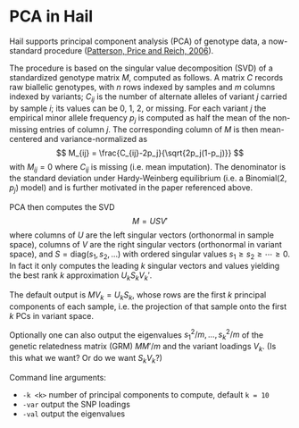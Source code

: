 # PCA in Hail

Hail supports principal component analysis (PCA) of genotype data, a now-standard procedure ([Patterson, Price and Reich, 2006](http://journals.plos.org/plosgenetics/article?id=10.1371/journal.pgen.0020190)).

The procedure is based on the singular value decomposition (SVD) of a standardized genotype matrix $M$, computed as follows. A matrix $C$ records raw biallelic genotypes, with $n$ rows indexed by samples and $m$ columns indexed by variants; $C_{ij}$ is the number of alternate alleles of variant $j$ carried by sample $i$; its values can be 0, 1, 2, or missing. For each variant $j$ the empirical minor allele frequency $p_j$ is computed as half the mean of the non-missing entries of column $j$. The corresponding column of $M$ is then mean-centered and variance-normalized as
$$
M_{ij} = \frac{C_{ij}-2p_j}{\sqrt{2p_j(1-p_j)}}
$$
with $M_{ij} = 0$ where $C_{ij}$ is missing (i.e. mean imputation). The denominator is the standard deviation under Hardy-Weinberg equilibrium (i.e. a $\mathrm{Binomial}(2,p_j)$ model) and is further motivated in the paper referenced above.

PCA then computes the SVD
$$
M = USV'
$$
where columns of $U$ are the left singular vectors (orthonormal in sample space), columns of $V$ are the right singular vectors (orthonormal in variant space), and $S=\mathrm{diag}(s_1, s_2, \ldots)$ with ordered singular values $s_1 \ge s_2 \ge \cdots \ge 0$. In fact it only computes the leading $k$ singular vectors and values yielding the best rank $k$ approximation $U_k S_k V_k'$.

The default output is $MV_k = U_k S_k$, whose rows are the first $k$ principal components of each sample, i.e. the projection of that sample onto the first $k$ PCs in variant space.

Optionally one can also output the eigenvalues $s_1^2/m, \ldots, s_k^2/m$ of the genetic relatedness matrix (GRM) $MM'/m$ and the variant loadings $V_k$.
(Is this what we want? Or do we want $S_k V_k$?)

Command line arguments:
 - `-k <k>`  number of principal components to compute, default `k = 10`
 - `-var` output the SNP loadings
 - `-val` output the eigenvalues

